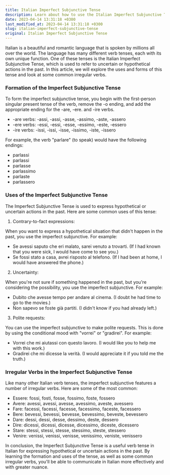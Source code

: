 ```yaml
---
title: Italian Imperfect Subjunctive Tense
description: Learn about how to use the Italian Imperfect Subjunctive Tense in different situations and common irregular verbs.
date: 2023-04-14 13:31:18 +0300
last_modified_at: 2023-04-14 13:31:18 +0300
slug: italian-imperfect-subjunctive-tense
original: Italian Imperfect Subjunctive Tense
---
```

Italian is a beautiful and romantic language that is spoken by millions all over the world. The language has many different verb tenses, each with its own unique function. One of these tenses is the Italian Imperfect Subjunctive Tense, which is used to refer to uncertain or hypothetical actions in the past. In this article, we will explore the uses and forms of this tense and look at some common irregular verbs.

### Formation of the Imperfect Subjunctive Tense

To form the imperfect subjunctive tense, you begin with the first-person singular present tense of the verb, remove the -o ending, and add the appropriate ending for the -are, -ere. and -ire verbs.

- -are verbs: -assi, -assi, -asse, -assimo, -aste, -assero
- -ere verbs: -essi, -essi, -esse, -essimo, -este, -essero
- -ire verbs: -issi, -issi, -isse, -issimo, -iste, -issero

For example, the verb "parlare" (to speak) would have the following endings:

- parlassi
- parlassi
- parlasse
- parlassimo
- parlaste
- parlassero

### Uses of the Imperfect Subjunctive Tense

The Imperfect Subjunctive Tense is used to express hypothetical or uncertain actions in the past. Here are some common uses of this tense:

1. Contrary-to-fact expressions:

When you want to express a hypothetical situation that didn't happen in the past, you use the imperfect subjunctive. For example:

  - Se avessi saputo che eri malato, sarei venuto a trovarti. (If I had known that you were sick, I would have come to see you.)
  - Se fossi stato a casa, avrei risposto al telefono. (If I had been at home, I would have answered the phone.)

2. Uncertainty:

When you're not sure if something happened in the past, but you're considering the possibility, you use the imperfect subjunctive. For example:

  - Dubito che avesse tempo per andare al cinema. (I doubt he had time to go to the movies.)
  - Non sapevo se foste già partiti. (I didn't know if you had already left.)

3. Polite requests:

You can use the imperfect subjunctive to make polite requests. This is done by using the conditional mood with "vorrei" or "gradirei". For example:

  - Vorrei che mi aiutassi con questo lavoro. (I would like you to help me with this work.)
  - Gradirei che mi dicesse la verità. (I would appreciate it if you told me the truth.)

### Irregular Verbs in the Imperfect Subjunctive Tense

Like many other Italian verb tenses, the imperfect subjunctive features a number of irregular verbs. Here are some of the most common:

- Essere: fossi, fosti, fosse, fossimo, foste, fossero
- Avere: avessi, avessi, avesse, avessimo, aveste, avessero
- Fare: facessi, facessi, facesse, facessimo, faceste, facessero
- Bere: bevessi, bevessi, bevesse, bevessimo, beveste, bevessero
- Dare: dessi, dessi, desse, dessimo, deste, dessero
- Dire: dicessi, dicessi, dicesse, dicessimo, diceste, dicessero
- Stare: stessi, stessi, stesse, stessimo, steste, stessero
- Venire: venissi, venissi, venisse, venissimo, veniste, venissero

In conclusion, the Imperfect Subjunctive Tense is a useful verb tense in Italian for expressing hypothetical or uncertain actions in the past. By learning the formation and uses of the tense, as well as some common irregular verbs, you'll be able to communicate in Italian more effectively and with greater nuance.